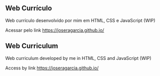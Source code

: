 ## Web Currículo

Web currículo desenvolvido por mim em HTML, CSS e JavaScript (WIP)

Acessar pelo link <a>https://joseragarcia.github.io/</a>


## Web Curriculum

Web curriculum developed by me in HTML, CSS and JavaScript (WIP)


Access by link <a>https://joseragarcia.github.io/</a>